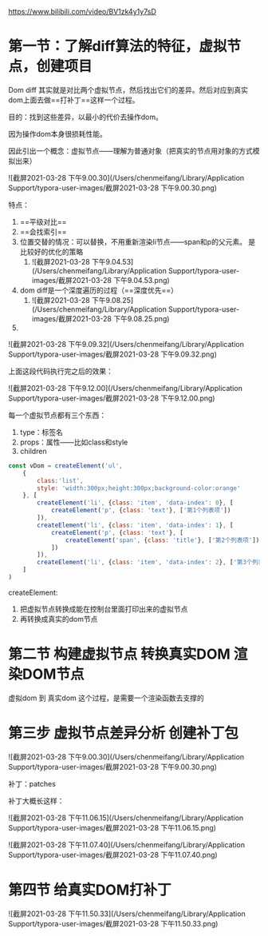  https://www.bilibili.com/video/BV1zk4y1y7sD

# 第一节：了解diff算法的特征，虚拟节点，创建项目

Dom diff 其实就是对比两个虚拟节点，然后找出它们的差异。然后对应到真实dom上面去做==打补丁==这样一个过程。

目的：找到这些差异，以最小的代价去操作dom。

因为操作dom本身很损耗性能。

因此引出一个概念：虚拟节点——理解为普通对象（把真实的节点用对象的方式模拟出来）

![截屏2021-03-28 下午9.00.30](/Users/chenmeifang/Library/Application Support/typora-user-images/截屏2021-03-28 下午9.00.30.png)

特点：

1. ==平级对比==
2. ==会找索引==
3. 位置交替的情况：可以替换，不用重新渲染li节点——span和p的父元素。 是比较好的优化的策略
   1. ![截屏2021-03-28 下午9.04.53](/Users/chenmeifang/Library/Application Support/typora-user-images/截屏2021-03-28 下午9.04.53.png)
4. dom diff是一个深度遍历的过程（==深度优先==）
   1. ![截屏2021-03-28 下午9.08.25](/Users/chenmeifang/Library/Application Support/typora-user-images/截屏2021-03-28 下午9.08.25.png)
5. 

![截屏2021-03-28 下午9.09.32](/Users/chenmeifang/Library/Application Support/typora-user-images/截屏2021-03-28 下午9.09.32.png)

上面这段代码执行完之后的效果：

![截屏2021-03-28 下午9.12.00](/Users/chenmeifang/Library/Application Support/typora-user-images/截屏2021-03-28 下午9.12.00.png)

每一个虚拟节点都有三个东西：

1. type：标签名
2. props：属性——比如class和style
3. children

```js
const vDom = createElement('ul', 
    {
        class:'list', 
        style: 'width:300px;height:300px;background-color:orange'
    }, [
        createElement('li', {class: 'item', 'data-index': 0}, [
            createElement('p', {class: 'text'}, ['第1个列表项'])
        ]),
        createElement('li', {class: 'item', 'data-index': 1}, [
            createElement('p', {class: 'text'}, [
                createElement('span', {class: 'title'}, ['第2个列表项'])
            ])
        ]),
        createElement('li', {class: 'item', 'data-index': 2}, ['第3个列表项'])
    ]
)
```

createElement: 

1. 把虚拟节点转换成能在控制台里面打印出来的虚拟节点
2. 再转换成真实的dom节点

# 第二节 构建虚拟节点  转换真实DOM  渲染DOM节点

虚拟dom 到 真实dom 这个过程，是需要一个渲染函数去支撑的

# 第三步 虚拟节点差异分析 创建补丁包

![截屏2021-03-28 下午9.00.30](/Users/chenmeifang/Library/Application Support/typora-user-images/截屏2021-03-28 下午9.00.30.png)

补丁：patches

补丁大概长这样：

![截屏2021-03-28 下午11.06.15](/Users/chenmeifang/Library/Application Support/typora-user-images/截屏2021-03-28 下午11.06.15.png)

![截屏2021-03-28 下午11.07.40](/Users/chenmeifang/Library/Application Support/typora-user-images/截屏2021-03-28 下午11.07.40.png)

# 第四节 给真实DOM打补丁



![截屏2021-03-28 下午11.50.33](/Users/chenmeifang/Library/Application Support/typora-user-images/截屏2021-03-28 下午11.50.33.png)







































